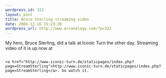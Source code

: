 ```yaml
--- 
wordpress_id: 322
layout: post
title: Bruce Sterling streaming video
date: 2004-12-16 15:23:20
wordpress_url: http://www.arcanology.com/?p=322
---
```

My hero, Bruce Sterling, did a talk at Iconic Turn the other day. Streaming video of it is up now at 
                                                                                                                                                                                                                                                                                                                                                                                                                                                                                                                                                                                                                                                                                              
                                                                                                                                                                                                                                                                                                                                                                                                                                                                                                                                                                                                                                                                                              <a href="http://www.iconic-turn.de/staticpages/index.php?page=StreamSterling">http://www.iconic-turn.de/staticpages/index.php?page=StreamSterling</a>. Go watch it.